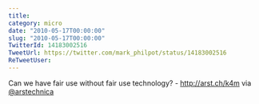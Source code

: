 ```yaml
---
title: 
category: micro
date: "2010-05-17T00:00:00"
slug: "2010-05-17T00:00:00"
TwitterId: 14183002516
TweetUrl: https://twitter.com/mark_philpot/status/14183002516
ReTweetUser: 
---
```


Can we have fair use without fair use technology? - http://arst.ch/k4m via [@arstechnica](https://twitter.com/arstechnica)